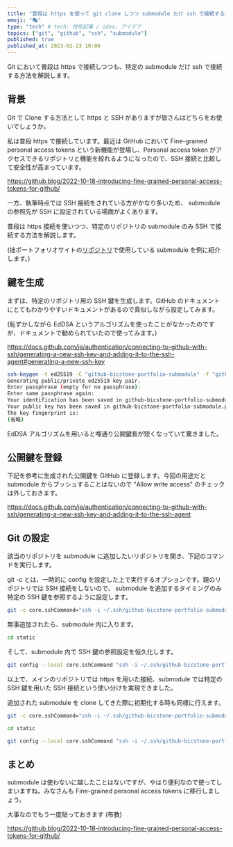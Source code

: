 ```yaml
---
title: "普段は https を使って git clone しつつ submodule だけ ssh で接続する方法"
emoji: "🎭"
type: "tech" # tech: 技術記事 / idea: アイデア
topics: ["git", "github", "ssh", "submodule"]
published: true
published_at: 2023-02-23 10:00
---
```


Git において普段は https で接続しつつも、特定の submodule だけ ssh で接続する方法を解説します。

## 背景

Git で Clone する方法として https と SSH がありますが皆さんはどちらをお使いでしょうか。

私は普段 https で接続しています。最近は GitHub において Fine-grained personal access tokens という新機能が登場し、Personal access token がアクセスできるリポジトリと機能を絞れるようになったので、SSH 接続と比較して安全性が高まっています。

https://github.blog/2022-10-18-introducing-fine-grained-personal-access-tokens-for-github/

一方、執筆時点では SSH 接続をされている方がかなり多いため、 submodule の参照先が SSH に設定されている場面がよくあります。

普段は https 接続を使いつつ、特定のリポジトリの submodule のみ SSH で接続する方法を解説します。

(拙ポートフォリオサイトの[リポジトリ](https://github.com/bicstone/portfolio)で使用している submodule を例に紹介します。)

## 鍵を生成

まずは、特定のリポジトリ用の SSH 鍵を生成します。GitHub のドキュメントにとてもわかりやすいドキュメントがあるので真似しながら設定してみます。

(恥ずかしながら EdDSA というアルゴリズムを使ったことがなかったのですが、ドキュメントで勧められていたので使ってみます。)

https://docs.github.com/ja/authentication/connecting-to-github-with-ssh/generating-a-new-ssh-key-and-adding-it-to-the-ssh-agent#generating-a-new-ssh-key

```bash
ssh-keygen -t ed25519 -C "github-bicstone-portfolio-submodule" -f "github-bicstone-portfolio-submodule"
Generating public/private ed25519 key pair.
Enter passphrase (empty for no passphrase):
Enter same passphrase again:
Your identification has been saved in github-bicstone-portfolio-submodule.
Your public key has been saved in github-bicstone-portfolio-submodule.pub.
The key fingerprint is:
(省略)
```

EdDSA アルゴリズムを用いると噂通り公開鍵長が短くなっていて驚きました。

## 公開鍵を登録

下記を参考に生成された公開鍵を GitHub に登録します。今回の用途だと submodule からプッシュすることはないので "Allow write access" のチェックは外しておきます。

https://docs.github.com/ja/authentication/connecting-to-github-with-ssh/generating-a-new-ssh-key-and-adding-it-to-the-ssh-agent

## Git の設定

該当のリポジトリを submodule に追加したいリポジトリを開き、下記のコマンドを実行します。

git -c とは、一時的に config を設定した上で実行するオプションです。親のリポジトリでは SSH 接続をしないので、 submodule を追加するタイミングのみ特定の SSH 鍵を参照するように設定します。

```bash
git -c core.sshCommand="ssh -i ~/.ssh/github-bicstone-portfolio-submodule" submodule add git@github.com:bicstone/portfolio-static.git static
```

無事追加されたら、submodule 内に入ります。

```bash
cd static
```

そして、submodule 内で SSH 鍵の参照設定を恒久化します。

```bash
git config --local core.sshCommand "ssh -i ~/.ssh/github-bicstone-portfolio-submodule"
```

以上で、メインのリポジトリでは https を用いた接続、submodule では特定の SSH 鍵を用いた SSH 接続という使い分けを実現できました。

追加された submodule を clone してきた際に初期化する時も同様に行えます。

```bash
git -c core.sshCommand="ssh -i ~/.ssh/github-bicstone-portfolio-submodule" submodule update --init --recursive
```

```bash
cd static
```

```bash
git config --local core.sshCommand "ssh -i ~/.ssh/github-bicstone-portfolio-submodule"
```

## まとめ

submodule は使わないに越したことはないですが、やはり便利なので使ってしまいますね。みなさんも Fine-grained personal access tokens に移行しましょう。

大事なのでもう一度貼っておきます (布教)

https://github.blog/2022-10-18-introducing-fine-grained-personal-access-tokens-for-github/
